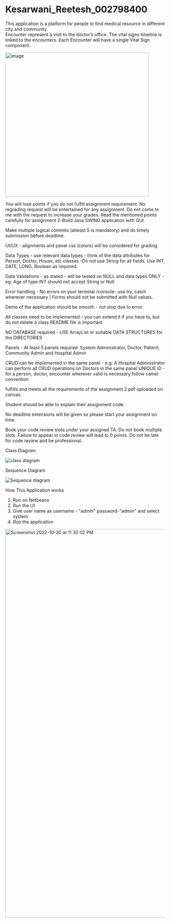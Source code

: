 # Kesarwani_Reetesh_002798400

This application is a platform for people to find medical resource in different city and 
community.  
Encounter represent a visit to the doctor’s office. The vital signs timeline is linked to the 
encounters. Each Encounter will have a single Vital Sign component. 

<img width="451" alt="image" src="https://user-images.githubusercontent.com/114504936/198916492-5549f9b6-9832-4152-8efe-ce20933f3840.png">



You will lose points if you do not fulfill assignment requirement. No regrading request will be entertained for any assignment. Do not come to me with the request to increase your grades.
Read the mentioned points carefully for assignment 
2-Build Java SWING application with GUI.

Make multiple  logical commits (atleast 5 is mandatory)  and do timely submission before deadline.

UI/UX - alignments and panel css (colors) will be considered for grading.

Data Types - use relevant data types - think of the data attributes for Person, Doctor, House, etc classes -Do not use String for all fields. Use INT, DATE, LONG, Boolean as required.

Data Validations - as stated - will be tested on NULL and data types ONLY - eg: Age of type INT should not accept String or Null.

Error handling - No errors on your terminal /console- use try, catch wherever necessary | Forms should not be submitted with Null values.

Demo of the application should be smooth - not stop due to error.

All classes need to be implemented - you can extend it if you have to, but do not delete a class
README file is important

NO DATABASE required - USE ArrayList or suitable DATA STRUCTURES for the DIRECTORIES

Panels - At least 5 panels required: System Administrator, Doctor, Patient, Community Admin and Hospital Admin




CRUD can be implemented in the same panel - e.g: A Hospital Administrator can perform all CRUD operations on Doctors in the same panel
UNIQUE ID - for a person, doctor, encounter wherever valid is necessary
follow camel convention

fulfills and meets all the requirements of the assignment 2 pdf uploaded on canvas.

Student should be able to explain their assignment code.

No deadline extensions will be given so please start your assignment on time.

Book your code review slots under your assigned TA. Do not book multiple slots .Failure to appear in code review will lead to 0 points.
Do not be late for code review and be professional.


Class Diagram



![class diagram](https://user-images.githubusercontent.com/114504936/198924968-00e43ed4-5f90-4e79-aaeb-861281a3ca37.jpeg)

Sequence Diagram

![Sequence diagram](https://user-images.githubusercontent.com/114504936/198927566-56c75c72-c4f0-4894-a7de-1cd6fef552cc.png)


How This Application works

1. Run on Netbeans
2. Run the UI 
3. Give user name as username - "admin"  password-"admin" and select system 
4. Run the application

<img width="1215" alt="Screenshot 2022-10-30 at 11 30 02 PM" src="https://user-images.githubusercontent.com/114504936/198925323-5b8adabf-3346-456b-b59e-e43b0be3d007.png">
